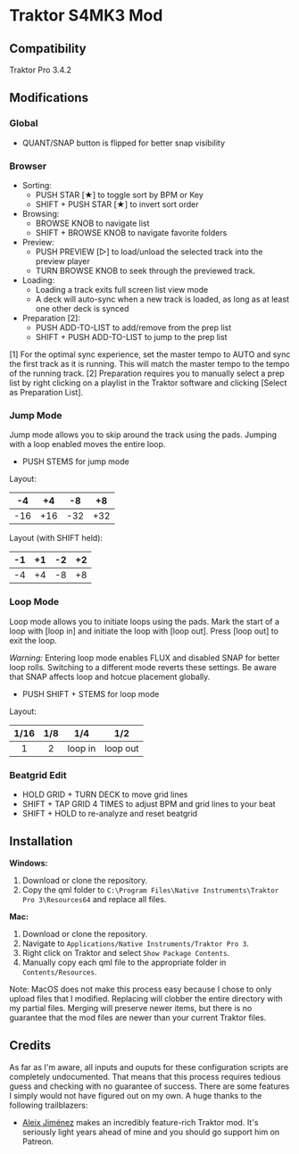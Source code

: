 # Traktor S4MK3 Mod

## Compatibility

Traktor Pro 3.4.2

## Modifications

### Global

- QUANT/SNAP button is flipped for better snap visibility

### Browser

- Sorting:
  - PUSH STAR [★] to toggle sort by BPM or Key
  - SHIFT + PUSH STAR [★] to invert sort order
- Browsing:
  - BROWSE KNOB to navigate list
  - SHIFT + BROWSE KNOB to navigate favorite folders
- Preview:
  - PUSH PREVIEW [▷] to load/unload the selected track into the preview player
  - TURN BROWSE KNOB to seek through the previewed track.
- Loading:
  - Loading a track exits full screen list view mode
  - A deck will auto-sync when a new track is loaded, as long as at least one other deck is synced
- Preparation [2]:
  - PUSH ADD-TO-LIST to add/remove from the prep list
  - SHIFT + PUSH ADD-TO-LIST to jump to the prep list

[1] For the optimal sync experience, set the master tempo to AUTO and sync the first track as it is running. This will match the master tempo to the tempo of the running track.
[2] Preparation requires you to manually select a prep list by right clicking on a playlist in the Traktor software and clicking [Select as Preparation List].

### Jump Mode

Jump mode allows you to skip around the track using the pads. Jumping with a loop enabled moves the entire loop.

- PUSH STEMS for jump mode

Layout:

|  -4 |  +4 |  -8 |  +8 |
|:---:|:---:|:---:|:---:|
| -16 | +16 | -32 | +32 |

Layout (with SHIFT held):

| -1 | +1 | -2 | +2 |
|:--:|:--:|:--:|:--:|
| -4 | +4 | -8 | +8 |

### Loop Mode

Loop mode allows you to initiate loops using the pads. Mark the start of a loop with [loop in] and initiate the loop with [loop out]. Press [loop out] to exit the loop.

*Warning:* Entering loop mode enables FLUX and disabled SNAP for better loop rolls. Switching to a different mode reverts these settings. Be aware that SNAP affects loop and hotcue placement globally.

- PUSH SHIFT + STEMS for loop mode

Layout:

| 1/16 | 1/8 |   1/4   |    1/2   |
|:----:|:---:|:-------:|:--------:|
|   1  |  2  | loop in | loop out |

### Beatgrid Edit

- HOLD GRID + TURN DECK to move grid lines
- SHIFT + TAP GRID 4 TIMES to adjust BPM and grid lines to your beat
- SHIFT + HOLD to re-analyze and reset beatgrid

## Installation

**Windows:**

1. Download or clone the repository.
2. Copy the qml folder to `C:\Program Files\Native Instruments\Traktor Pro 3\Resources64` and replace all files.

**Mac:**

1. Download or clone the repository.
2. Navigate to `Applications/Native Instruments/Traktor Pro 3`.
3. Right click on Traktor and select `Show Package Contents`.
4. Manually copy each qml file to the appropriate folder in `Contents/Resources`.

Note: MacOS does not make this process easy because I chose to only upload files that I modified. Replacing will clobber the entire directory with my partial files. Merging will preserve newer items, but there is no guarantee that the mod files are newer than your current Traktor files.

## Credits

As far as I'm aware, all inputs and ouputs for these configuration scripts are completely undocumented. That means that this process requires tedious guess and checking with no guarantee of success. There are some features I simply would not have figured out on my own. A huge thanks to the following trailblazers:

- [Aleix Jiménez](https://www.patreon.com/supremeedition) makes an incredibly feature-rich Traktor mod. It's seriously light years ahead of mine and you should go support him on Patreon.
